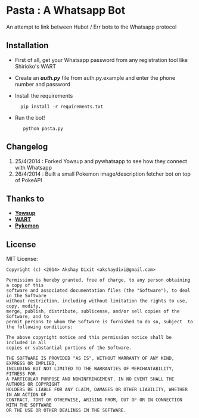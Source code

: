 Pasta : A Whatsapp Bot 
=======================

An attempt to link between Hubot / Err bots to the Whatsapp protocol

Installation
------------
* First of all, get your Whatsapp password from any registration tool like
  Shirioko's WART

* Create an ***auth.py*** file from auth.py.example and enter the phone number
  and password
* Install the requirements 

        pip install -r requirements.txt

* Run the bot!
   
         python pasta.py


Changelog
---------

1. 25/4/2014 : Forked Yowsup and pywhatsapp to see how they connect with
   Whatsapp
2. 26/4/2014 : Built a small Pokemon image/description fetcher bot on top of PokeAPI


Thanks to
---------
* **[Yowsup](https://github.com/tgalal/yowsup)**
* **[WART](https://github.com/shirioko/WART)**
* **[Pykemon](https://github.com/phalt/pykemon)**

License
-------
MIT License:
    
    Copyright (c) <2014> Akshay Dixit <akshaydixi@gmail.com>

    Permission is hereby granted, free of charge, to any person obtaining a copy of this
    software and associated documentation files (the "Software"), to deal in the Software
    without restriction, including without limitation the rights to use, copy, modify,
    merge, publish, distribute, sublicense, and/or sell copies of the Software, and to
    permit persons to whom the Software is furnished to do so, subject  to the following conditions:

    The above copyright notice and this permission notice shall be included in all
    copies or substantial portions of the Software.

    THE SOFTWARE IS PROVIDED "AS IS", WITHOUT WARRANTY OF ANY KIND, EXPRESS OR IMPLIED,
    INCLUDING BUT NOT LIMITED TO THE WARRANTIES OF MERCHANTABILITY, FITNESS FOR
    A PARTICULAR PURPOSE AND NONINFRINGEMENT. IN NO EVENT SHALL THE AUTHORS OR COPYRIGHT
    HOLDERS BE LIABLE FOR ANY CLAIM, DAMAGES OR OTHER LIABILITY, WHETHER IN AN ACTION OF
    CONTRACT, TORT OR OTHERWISE, ARISING FROM, OUT OF OR IN CONNECTION WITH THE SOFTWARE
    OR THE USE OR OTHER DEALINGS IN THE SOFTWARE.
